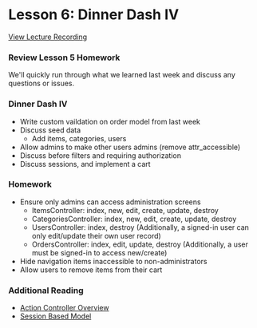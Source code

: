 # Lesson 6: Dinner Dash IV

[View Lecture Recording](#)

### Review Lesson 5 Homework

We'll quickly run through what we learned last week and discuss any questions or issues.

### Dinner Dash IV

- Write custom vaildation on order model from last week
- Discuss seed data
  - Add items, categories, users
- Allow admins to make other users admins (remove attr_accessible)
- Discuss before filters and requiring authorization
- Discuss sessions, and implement a cart

### Homework

- Ensure only admins can access administration screens
  - ItemsController: index, new, edit, create, update, destroy
  - CategoriesController: index, new, edit, create, update, destroy
  - UsersController: index, destroy (Additionally, a signed-in user can only edit/update their own user record)
  - OrdersController: index, edit, update, destroy (Additionally, a user must be signed-in to access new/create)
- Hide navigation items inaccessible to non-administrators
- Allow users to remove items from their cart

### Additional Reading

- [Action Controller Overview](http://guides.rubyonrails.org/action_controller_overview.html)
- [Session Based Model](http://railscasts.com/episodes/119-session-based-model)
